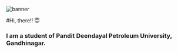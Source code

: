 ![banner](https://user-images.githubusercontent.com/62185337/185731931-de7a1635-52c0-4ccd-bffd-8be68e9bcfe7.png)


#Hi, there!! :innocent:

### I am a student of Pandit Deendayal Petroleum University, Gandhinagar.

